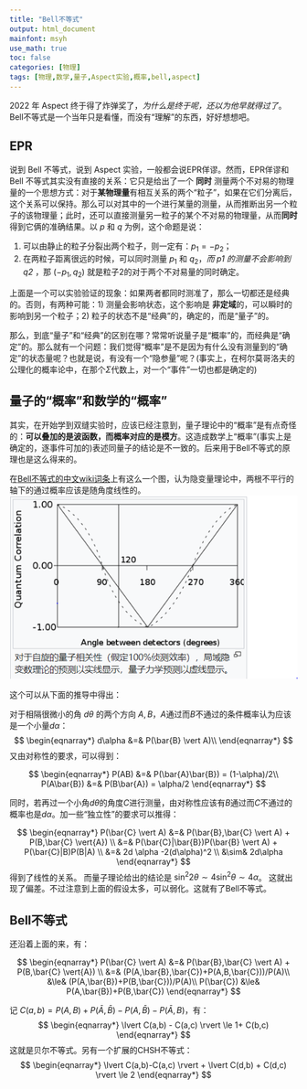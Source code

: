 ```yaml
---
title: "Bell不等式"
output: html_document
mainfont: msyh
use_math: true
toc: false
categories: [物理]
tags: [物理,数学,量子,Aspect实验,概率,bell,aspect]
---
```

<meta http-equiv='Content-Type' content='text/html; charset=utf-8' />

2022 年 Aspect 终于得了炸弹奖了，*为什么是终于呢，还以为他早就得过了*。Bell不等式是一个当年只是看懂，而没有“理解”的东西，好好想想吧。

## EPR ##
说到 Bell 不等式，说到 Aspect 实验，一般都会说EPR佯谬。然而，EPR佯谬和 Bell 不等式其实没有直接的关系：它只是给出了一个 **同时** 测量两个不对易的物理量的一个思想方式：对于**某物理量**有相互关系的两个“粒子”，如果在它们分离后，这个关系可以保持。那么可以对其中的一个进行某量的测量，从而推断出另一个粒子的该物理量；此时，还可以直接测量另一粒子的某个不对易的物理量，从而**同时**得到它俩的准确结果。以 $p$ 和 $q$ 为例，这个命题是说：

1. 可以由静止的粒子分裂出两个粒子，则一定有：$p_1 = - p_2$；
2. 在两粒子距离很远的时候，可以同时测量 $p_1$ 和 $q_2$，*而 $p1$ 的测量不会影响到 $q2$* ，那 $(-p_1, q_2)$ 就是粒子2的对于两个不对易量的同时确定。

上面是一个可以实验验证的现象：如果两者都同时测准了，那么一切都还是经典的。否则，有两种可能：1) 测量会影响状态，这个影响是 **非定域**的，可以瞬时的影响到另一个粒子；2) 粒子的状态不是“经典”的，确定的，而是“量子”的。

那么，到底“量子”和“经典”的区别在哪？常常听说量子是“概率”的，而经典是“确定”的。那么就有一个问题：我们觉得“概率”是不是因为有什么没有测量到的“确定”的状态量呢？也就是说，有没有一个“隐参量”呢？(事实上，在柯尔莫哥洛夫的公理化的概率论中，在那个$\Sigma$代数上，对一个“事件”一切也都是确定的)

## 量子的“概率”和数学的“概率”

其实，在开始学到双缝实验时，应该已经注意到，量子理论中的“概率”是有点奇怪的：**可以叠加的是波函数，而概率对应的是模方**。这造成数学上“概率”(事实上是确定的，逐事件可加的)表述同量子的结论是不一致的。后来用于Bell不等式的原理也是这么得来的。

在[Bell不等式的中文wiki词条](https://zh.wikipedia.org/wiki/%E8%B4%9D%E5%B0%94%E5%AE%9A%E7%90%86)上有这么一个图，认为隐变量理论中，两根不平行的轴下的通过概率应该是随角度线性的。
![](./img/1665195715.png)

这个可以从下面的推导中得出：

对于相隔很微小的角 $d \theta$ 的两个方向 $A, B$，$A$通过而$B$不通过的条件概率认为应该是一个小量$d\alpha$：
$$
\begin{eqnarray*}
d\alpha &=& P(\bar{B} \vert A)\\
\end{eqnarray*}
$$
又由对称性的要求，可以得到：

$$
\begin{eqnarray*}
P(AB) &=& P(\bar{A}\bar{B}) = (1-\alpha)/2\\
P(A\bar{B}) &=& P(B\bar{A}) = \alpha/2
\end{eqnarray*}
$$

同时，若再过一个小角$d \theta$的角度$C$进行测量，由对称性应该有$B$通过而$C$不通过的概率也是$d\alpha$。加一些“独立性”的要求可以推得：

$$
\begin{eqnarray*}
P(\bar{C} \vert A) &=& P(\bar{B},\bar{C} \vert A) + P(B,\bar{C} \vert{A}) \\
                   &=& P(\bar{C}|\bar{B})P(\bar{B} \vert A) + P(\bar{C}|B)P(B|A) \\
				   &=& 2d \alpha -2(d\alpha)^2 \\
				   &\sim& 2d\alpha
\end{eqnarray*}
$$
得到了线性的关系。
而量子理论给出的结论是 $\sin^2 2\theta \sim 4 \sin^2 \theta \sim 4\alpha$。
这就出现了偏差。不过注意到上面的假设太多，可以弱化。这就有了Bell不等式。

## Bell不等式 ##
还沿着上面的来，有：

$$
\begin{eqnarray*}
P(\bar{C} \vert A) &=& P(\bar{B},\bar{C} \vert A) + P(B,\bar{C} \vert{A}) \\
                   &=& (P(A,\bar{B},\bar{C})+P(A,B,\bar{C}))/P(A)\\
                   &\le& (P(A,\bar{B})+P(B,\bar{C}))/P(A)\\
P(\bar{C}) &\le& P(A,\bar{B})+P(B,\bar{C})
\end{eqnarray*}
$$

记 $C(a,b) = P(A,B)+P(\bar{A},\bar{B})-P(A,\bar{B})-P(\bar{A},B)$，有：
$$
\begin{eqnarray*}
\lvert C(a,b) - C(a,c) \rvert \le 1+ C(b,c) 
\end{eqnarray*}
$$
这就是贝尔不等式。另有一个扩展的CHSH不等式：
$$
\begin{eqnarray*}
\lvert C(a,b)-C(a,c) \rvert + \lvert C(d,b) + C(d,c) \rvert \le 2
\end{eqnarray*}
$$

